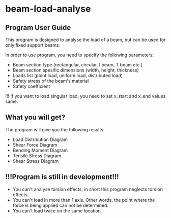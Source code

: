 # beam-load-analyse
## **Program User Guide**
<section>
<p>
This program is designed to analyse the load of a beam, but can be used for only fixed support beams.
</p>
In order to use program, you need to specify the following parameters:
<ul>
<li> Beam section type (rectangular, circular, I beam, T beam etc.)</li>
<li> Beam section spesific dimensions (width, height, thickness)</li>
<li> Loads list (point load, uniform load, distributed load)</li>
<li> Safety stress of the beam's material</li>
<li> Safety coefficient</li>
</ul>
!!!    If you want to load singular load, you need to set x_start and x_end values same.
</section>

## What you will get?
<section>
<p>
The program will give you the following results:
</p>
<ul>
<li> Load Distribution Diagram</li>
<li> Shear Force Diagram</li>
<li> Bending Moment Diagram</li>
<li> Tensile Stress Diagram</li>
<li> Shear Stress Diagram</li>
</ul>
</section>

## !!!Program is still in development!!!
<section>
<ul>
<li> You can't analyse torsion effects, in short this program neglects torsion effects.</li>
<li> You can't load in more than 1 axis. Other words, the point where the force is being applied can not be determined.</li>
<li> You can't load twice on the same location.</li>
</ul>
</section>
